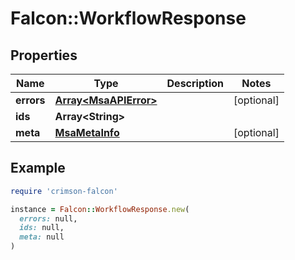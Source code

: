 # Falcon::WorkflowResponse

## Properties

| Name | Type | Description | Notes |
| ---- | ---- | ----------- | ----- |
| **errors** | [**Array&lt;MsaAPIError&gt;**](MsaAPIError.md) |  | [optional] |
| **ids** | **Array&lt;String&gt;** |  |  |
| **meta** | [**MsaMetaInfo**](MsaMetaInfo.md) |  | [optional] |

## Example

```ruby
require 'crimson-falcon'

instance = Falcon::WorkflowResponse.new(
  errors: null,
  ids: null,
  meta: null
)
```

